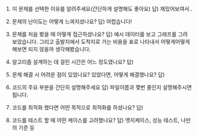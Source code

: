 1. 이 문제를 선택한 이유를 알려주세요(간단하게 설명해도 좋아요)
답) 재밌어보여서..

2. 문제의 난이도는 어떻게 느껴지셨나요?
답) 어렵습니다!

3. 문제를 처음 봤을 때 어떻게 접근하셨나요?
답) 예시 데이터를 보고 그래프를 그려보았습니다. 그리고 출발지에서 도착지로 가는 비용을 표로 나타내서 어떻게어떻게 해보면 되지 않을까 생각해봤습니다. 

4. 알고리즘 설계하는 데 걸린 시간은 어느 정도였나요?
답)

5. 문제 해결 시 어려운 점이 있었나요? 있었다면, 어떻게 해결했나요?
답) 

6. 코드의 주요 부분을 간단히 설명해주세요
답) 파일이름과 몇번 줄인지 설명해주시면 됩니다.

7. 코드를 최적화 했다면 어떤 목적으로 최적화를 하셨나요?
답)

8. 코드를 테스트 할 때 어떤 케이스를 고려했나요?
답) 엣지케이스, 성능 테스트, 나만의 기준 등

